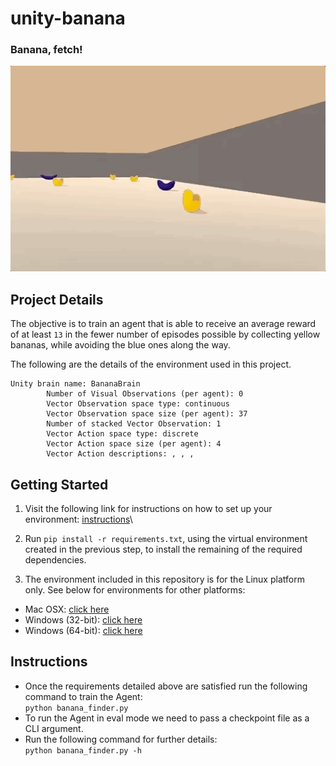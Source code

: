 # unity-banana
### Banana, fetch!

![banana](images/banana-init.gif)


## Project Details

The objective is to train an agent that is able to receive an average reward of at least `13` in the fewer number of episodes possible by collecting yellow bananas, while avoiding the blue ones along the way.

The following are the details of the environment used in this project.

```
Unity brain name: BananaBrain
        Number of Visual Observations (per agent): 0
        Vector Observation space type: continuous
        Vector Observation space size (per agent): 37
        Number of stacked Vector Observation: 1
        Vector Action space type: discrete
        Vector Action space size (per agent): 4
        Vector Action descriptions: , , ,
```


## Getting Started

1. Visit the following link for instructions on how to set up your environment: [instructions](https://github.com/udacity/deep-reinforcement-learning#dependencies)\
2. Run `pip install -r requirements.txt`, using the virtual environment created in the previous step, to install the remaining of the required dependencies.

3. The environment included in this repository is for the Linux platform only. See
below for environments for other platforms:
  * Mac OSX: [click here](https://s3-us-west-1.amazonaws.com/udacity-drlnd/P1/Banana/Banana.app.zip)
  * Windows (32-bit): [click here](https://s3-us-west-1.amazonaws.com/udacity-drlnd/P1/Banana/Banana_Windows_x86.zip)
  * Windows (64-bit): [click here](https://s3-us-west-1.amazonaws.com/udacity-drlnd/P1/Banana/Banana_Windows_x86_64.zip)


## Instructions

- Once the requirements detailed above are satisfied run the following command to
train the Agent:\
`python banana_finder.py`
- To run the Agent in eval mode we need to pass a checkpoint file as a CLI
argument.
- Run the following command for further details:\
`python banana_finder.py -h`
